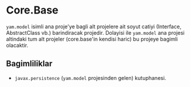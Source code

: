 # Core.Base

`yam.model` isimli ana proje'ye bagli alt projelere ait soyut catiyi (Interface, AbstractClass vb.) barindiracak projedir. Dolayisi ile `yam.model` ana projesi altindaki tum alt projeler (core.base'in kendisi haric) bu projeye bagimli olacaktir.

## Bagimliliklar
* `javax.persistence` (`yam.model` projesinden gelen) kutuphanesi.